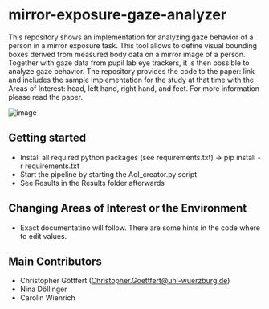 # mirror-exposure-gaze-analyzer
This repository shows an implementation for analyzing gaze behavior of a person in a mirror exposure task. This tool allows to define visual bounding boxes derived from measured body data on a mirror image of a person. Together with gaze data from pupil lab eye trackers, it is then possible to analyze gaze behavior. The repository provides the code to the paper: link and includes the sample implementation for the study at that time with the Areas of Interest: head, left hand, right hand, and feet. For more information please read the paper. 

![image](https://user-images.githubusercontent.com/45085620/179250983-2a20af4e-2d1c-41cb-8a7f-ab4c4cdd67fe.png)



## Getting started
- Install all required python packages (see requirements.txt) -> pip install -r requirements.txt
- Start the pipeline by starting the AoI_creator.py script. 
- See Results in the Results folder afterwards

## Changing Areas of Interest or the Environment 
- Exact documentatino will follow. There are some hints in the code where to edit values.



## Main Contributors

- Christopher Göttfert (Christopher.Goettfert@uni-wuerzburg.de)
- Nina Döllinger
- Carolin Wienrich 

